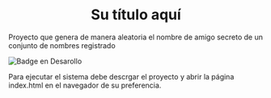 <h1 align="center"> Su título aquí </h1>

Proyecto que genera de manera aleatoria el nombre de amigo secreto de un conjunto de nombres registrado

![Badge en Desarollo](https://img.shields.io/badge/STATUS-EN%20DESAROLLO-green)

Para ejecutar el sistema debe descrgar el proyecto y abrir la página index.html en el navegador de su preferencia.




